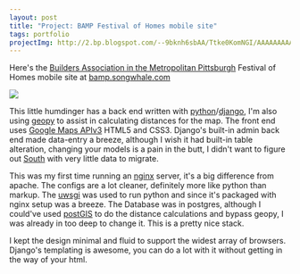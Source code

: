 ```yaml
---
layout: post
title: "Project: BAMP Festival of Homes mobile site"
tags: portfolio
projectImg: http://2.bp.blogspot.com/--9bknh6sbAA/Ttke0KomNGI/AAAAAAAAAz0/On-M0zfzX5U/s320/BAMP-screenshots_01.jpg
---
```



Here's the [Builders Association in the Metropolitan Pittsburgh](http://www.pghhomebuilders.com/) Festival of Homes mobile site at [bamp.songwhale.com](http://bamp.songwhale.com)<!--more-->

[![](http://2.bp.blogspot.com/--9bknh6sbAA/Ttke0KomNGI/AAAAAAAAAz0/On-M0zfzX5U/s320/BAMP-screenshots_01.jpg)](http://2.bp.blogspot.com/--9bknh6sbAA/Ttke0KomNGI/AAAAAAAAAz0/On-M0zfzX5U/s1600/BAMP-screenshots_01.jpg)

This little humdinger has a back end written with
[python](http://python.org/)/[django](https://www.djangoproject.com/), I'm
also using [geopy](http://code.google.com/p/geopy/) to assist in calculating
distances for the map. The front end uses [Google Maps
APIv3](http://code.google.com/apis/maps/documentation/javascript/) HTML5 and
CSS3. Django's built-in admin back end made data-entry a breeze, although I
wish it had built-in table alteration, changing your models is a pain in the
butt, I didn't want to figure out [South](http://south.aeracode.org/) with
very little data to migrate.

This was my first time running an [nginx](http://nginx.org/) server, it's a
big difference from apache. The configs are a lot cleaner, definitely more
like python than markup. The [uwsgi](http://projects.unbit.it/uwsgi/) was used
to run python and since it's packaged with nginx setup was a breeze. The
Database was in postgres, although I could've used
[postGIS](http://postgis.refractions.net/) to do the distance calculations and
bypass geopy, I was already in too deep to change it. This is a pretty nice
stack.

I kept the design minimal and fluid to support the widest array of browsers.
Django's templating is awesome, you can do a lot with it without getting in
the way of your html.
